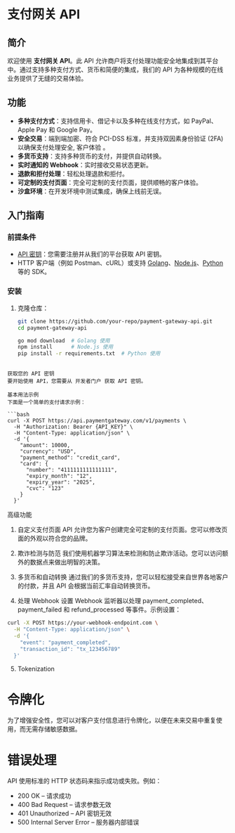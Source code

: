 # 支付网关 API

## 简介

欢迎使用 **支付网关 API**。此 API 允许商户将支付处理功能安全地集成到其平台中。通过支持多种支付方式、货币和简便的集成，我们的 API 为各种规模的在线业务提供了无缝的交易体验。

## 功能

- **多种支付方式**：支持信用卡、借记卡以及多种在线支付方式，如 PayPal、Apple Pay 和 Google Pay。
- **安全交易**：端到端加密、符合 PCI-DSS 标准，并支持双因素身份验证 (2FA) 以确保支付处理安全,  客户‏‎‏‏‏‏‎‎‏体验 。
- **多货币支持**：支持多种货币的支付，并提供自动转换。
- **实时通知的 Webhook**：实时接收交易状态更新。
- **退款和拒付处理**：轻松处理退款和拒付。
- **可定制的支付页面**：完全可定制的支付页面，提供顺畅的客户‏‎‏‏‏‏‎‎‏‎‏‎‏‎‎‎‏‎‎‎‏‎‏‎‏‎‏‎‏‎‎‎‏‏‎‎‏‎‎‏‏‏‎‏‎‏‎‎‏‎‏‎‏‏‏‏‏‏‎‎‏‏‎‏‏‎‏‎‏‎‎‏‏‎‏‏‏‏‎‎‏‎‏‏‎‎‏‎‏‏‎‏‎‎‎‎‏‎‏‏‏‎‏‏‏‎‏‏‏‏‏‎‏‎‏‎‏‏‏‎‏‏‎‎‎‎‏‎体验。
- **沙盒环境**：在开发环境中测试集成，确保上线前无误。

## 入门指南

### 前提条件

- [API 密钥](#获取您的-api-密钥)：您需要注册并从我们的平台获取 API 密钥。
- HTTP 客户端（例如 Postman、cURL）或支持 [Golang](https://golang.org)、[Node.js](https://nodejs.org)、[Python](https://www.python.org) 等的 SDK。

### 安装

1. 克隆仓库：
   ```bash
   git clone https://github.com/your-repo/payment-gateway-api.git
   cd payment-gateway-api

   go mod download  # Golang 使用
   npm install      # Node.js 使用
   pip install -r requirements.txt  # Python 使用
```

获取您的 API 密钥
要开始使用 API，您需要从 开发者门户 获取 API 密钥。

基本用法示例
下面是一个简单的支付请求示例：

```bash
curl -X POST https://api.paymentgateway.com/v1/payments \
  -H "Authorization: Bearer {API_KEY}" \
  -H "Content-Type: application/json" \
  -d '{
    "amount": 10000,
    "currency": "USD",
    "payment_method": "credit_card",
    "card": {
      "number": "4111111111111111",
      "expiry_month": "12",
      "expiry_year": "2025",
      "cvc": "123"
    }
  }'
```

高级功能
1. 自定义支付页面
API 允许您为客户创建完全可定制的支付页面。您可以修改页面的外观以符合您的品牌。

2. 欺诈检测与防范
我们使用机器学习算法来检测和防止欺诈活动。您可以访问额外的数据点来做出明智的决策。

3. 多货币和自动转换
通过我们的多货币支持，您可以轻松接受来自世界各地客户的付款，并且 API 会根据当前汇率自动转换货币。

4. 处理 Webhook
设置 Webhook 监听器以处理 payment_completed、payment_failed 和 refund_processed 等事件。示例设置：

```bash
curl -X POST https://your-webhook-endpoint.com \
  -H "Content-Type: application/json" \
  -d '{
    "event": "payment_completed",
    "transaction_id": "tx_123456789"
  }'

   ```

5. Tokenization
# 令牌化
为了增强安全性，您可以对客户支付信息进行令牌化，以便在未来交易中重复使用，而无需存储敏感数据。

# 错误处理
API 使用标准的 HTTP 状态码来指示成功或失败。例如：

- 200 OK – 请求成功
- 400 Bad Request – 请求参数无效
- 401 Unauthorized – API 密钥无效
- 500 Internal Server Error – 服务器内部错误
